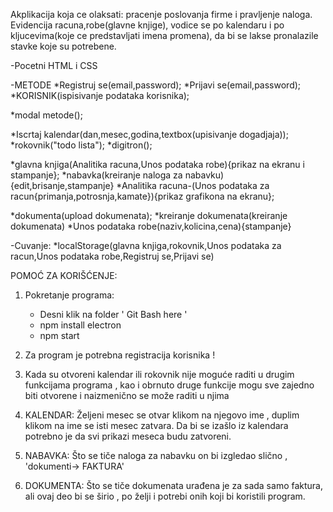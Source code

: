Akplikacija koja ce olaksati: pracenje poslovanja firme i pravljenje naloga.
Evidencija racuna,robe(glavne knjige), vodice se po kalendaru i po kljucevima(koje ce predstavljati imena promena), da bi se lakse pronalazile stavke koje su potrebene.

-Pocetni HTML i CSS

-METODE
*Registruj se(email,password);
*Prijavi se(email,password);
*KORISNIK(ispisivanje podataka korisnika);

*modal metode();

*Iscrtaj kalendar(dan,mesec,godina,textbox(upisivanje dogadjaja));
*rokovnik("todo lista");
*digitron();

*glavna knjiga(Analitika racuna,Unos podataka robe){prikaz na ekranu i stampanje};
*nabavka(kreiranje naloga za nabavku){edit,brisanje,stampanje}
*Analitika racuna-(Unos podataka za racun{primanja,potrosnja,kamate}){prikaz grafikona na ekranu};

*dokumenta(upload dokumenata);
*kreiranje dokumenata(kreiranje dokumenata)
*Unos podataka robe(naziv,kolicina,cena){stampanje}



-Cuvanje:
*localStorage(glavna knjiga,rokovnik,Unos podataka za racun,Unos podataka robe,Registruj se,Prijavi se) 


POMOĆ ZA KORIŠĆENJE:

1. Pokretanje programa:
   - Desni klik na folder ' Git Bash here '
   - npm install electron
   - npm start

2. Za program je potrebna registracija korisnika !

3. Kada su otvoreni kalendar ili rokovnik nije moguće raditi u drugim funkcijama programa , kao i obrnuto druge funkcije mogu       sve zajedno biti otvorene i naizmenično se može raditi u njima 

4. KALENDAR: 
    Željeni mesec se otvar klikom na njegovo ime , duplim klikom na ime se isti mesec zatvara. Da bi se izašlo iz kalendara potrebno je da svi prikazi meseca budu zatvoreni.


5. NABAVKA:
    Što se tiče naloga za nabavku on bi izgledao slično , 'dokumenti-> FAKTURA'

6. DOKUMENTA:
    Što se tiče dokumenata urađena je za sada samo faktura, ali ovaj deo bi se širio , po želji i potrebi onih koji bi koristili program.




